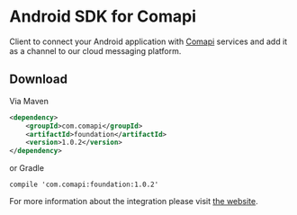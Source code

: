 # Android SDK for Comapi

Client to connect your Android application with [Comapi](http://comapi.com/) services and add it as a channel to our cloud messaging platform.

## Download

Via Maven 

```xml
<dependency>
    <groupId>com.comapi</groupId>
    <artifactId>foundation</artifactId>
    <version>1.0.2</version>
</dependency>
```

or Gradle

```
compile 'com.comapi:foundation:1.0.2'
```

For more information about the integration please visit [the website](http://docs.comapi.com/reference#one-sdk-android-overview).
